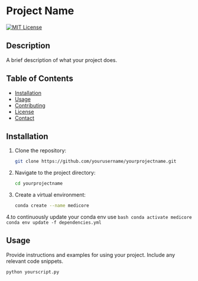 # Project Name

[![MIT License](https://img.shields.io/badge/License-MIT-yellow.svg)](https://opensource.org/licenses/MIT)

## Description

A brief description of what your project does.

## Table of Contents

- [Installation](#installation)
- [Usage](#usage)
- [Contributing](#contributing)
- [License](#license)
- [Contact](#contact)

## Installation

1. Clone the repository:
    ```bash
    git clone https://github.com/yourusername/yourprojectname.git
    ```
2. Navigate to the project directory:
    ```bash
    cd yourprojectname
    ```
3.  Create a virtual environment:
    ```bash
    conda create --name medicore
    ```
4.to continuously update your conda env use 
    ```bash
    conda activate medicore
    conda env update -f dependencies.yml
    ```

## Usage


Provide instructions and examples for using your project. Include any relevant code snippets.

```bash
python yourscript.py
